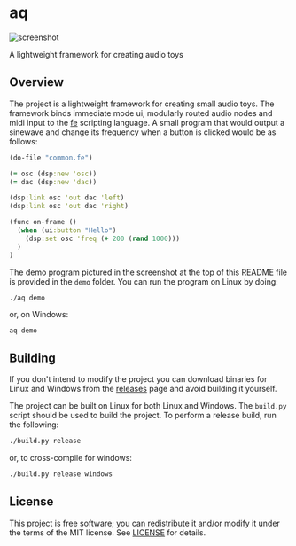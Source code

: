 # aq
![screenshot](https://user-images.githubusercontent.com/3920290/66718248-967d7000-edd9-11e9-96b4-082ef93016d5.png)

A lightweight framework for creating audio toys


## Overview
The project is a lightweight framework for creating small audio toys. The framework binds immediate mode ui, modularly routed audio nodes and midi input to the [fe](https://github.com/rxi/fe) scripting language. A small program that would output a sinewave and change its frequency when a button is clicked would be as follows:
```clojure
(do-file "common.fe")

(= osc (dsp:new 'osc))
(= dac (dsp:new 'dac))

(dsp:link osc 'out dac 'left)
(dsp:link osc 'out dac 'right)

(func on-frame ()
  (when (ui:button "Hello")
    (dsp:set osc 'freq (+ 200 (rand 1000)))
  )
)
```
The demo program pictured in the screenshot at the top of this README file is provided in the `demo` folder. You can run the program on Linux by doing:
```bash
./aq demo
```
or, on Windows:
```batch
aq demo
```


## Building
If you don't intend to modify the project you can download binaries for Linux and Windows from the [releases](https://github.com/rxi/aq/releases) page and avoid building it yourself.

The project can be built on Linux for both Linux and Windows. The
`build.py` script should be used to build the project. To perform a release build, run the following:
```bash
./build.py release
```
or, to cross-compile for windows:
```bash
./build.py release windows
```


## License
This project is free software; you can redistribute it and/or modify it under
the terms of the MIT license. See [LICENSE](LICENSE) for details.
